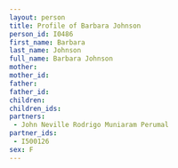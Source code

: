 ```yaml
---
layout: person
title: Profile of Barbara Johnson
person_id: I0486
first_name: Barbara
last_name: Johnson
full_name: Barbara Johnson
mother: 
mother_id: 
father: 
father_id: 
children:
children_ids:
partners:
 - John Neville Rodrigo Muniaram Perumal
partner_ids:
 - I500126
sex: F
---
```


